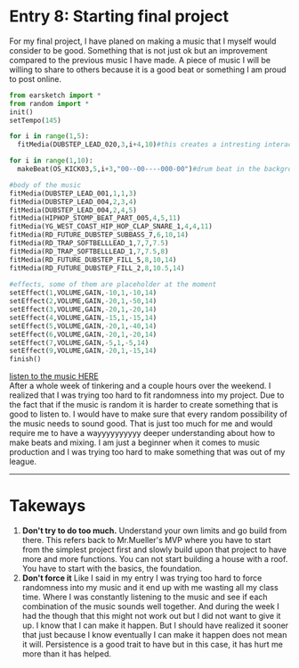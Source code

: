 # Entry 8: Starting final project
For my final project, I have planed on making a music that I myself would consider to be good. Something that is not just ok but an improvement compared to the previous music I have made. A piece of music I will be willing to share to others because it is a good beat or something I am proud to post online.  

```python
from earsketch import *
from random import *
init()
setTempo(145)

for i in range(1,5):
  fitMedia(DUBSTEP_LEAD_020,3,i+4,10)#this creates a intresting interaction where the music overlap itself. Making a new sound.

for i in range(1,10): 
  makeBeat(OS_KICK03,5,i+3,"00--00----000-00")#drum beat in the background needs to be loop for efficiency

#body of the music
fitMedia(DUBSTEP_LEAD_001,1,1,3)
fitMedia(DUBSTEP_LEAD_004,2,3,4)
fitMedia(DUBSTEP_LEAD_004,2,4,5)
fitMedia(HIPHOP_STOMP_BEAT_PART_005,4,5,11)
fitMedia(YG_WEST_COAST_HIP_HOP_CLAP_SNARE_1,4,4,11)
fitMedia(RD_FUTURE_DUBSTEP_SUBBASS_7,6,10,14)
fitMedia(RD_TRAP_SOFTBELLLEAD_1,7,7,7.5)
fitMedia(RD_TRAP_SOFTBELLLEAD_1,7,7.5,8)
fitMedia(RD_FUTURE_DUBSTEP_FILL_5,8,10,14)
fitMedia(RD_FUTURE_DUBSTEP_FILL_2,8,10.5,14)
  
#effects, some of them are placeholder at the moment
setEffect(1,VOLUME,GAIN,-10,1,-10,14)
setEffect(2,VOLUME,GAIN,-20,1,-50,14)
setEffect(3,VOLUME,GAIN,-20,1,-20,14)
setEffect(4,VOLUME,GAIN,-15,1,-15,14)
setEffect(5,VOLUME,GAIN,-20,1,-40,14)
setEffect(6,VOLUME,GAIN,-20,1,-20,14)
setEffect(7,VOLUME,GAIN,-5,1,-5,14)
setEffect(9,VOLUME,GAIN,-20,1,-15,14)
finish()
```
[listen to the music HERE](https://clyp.it/vuesrojt)<br>
After a whole week of tinkering and a couple hours over the weekend. I realized that I was trying too hard to fit randomness into my project. Due to the fact that if the music is random it is harder to create something that is good to listen to. I would have to make sure that every random possibility of the music needs to sound good. That is just too much for me and would require me to have a wayyyyyyyyyy deeper understanding about how to make beats and mixing. I am just a beginner when it comes to music production and I was trying too hard to make something that was out of my league.

---
# Takeways
1. **Don't try to do too much.** Understand your own limits and go build from there. This refers back to Mr.Mueller's MVP where you have to start from the simplest project first and slowly build upon that project to have more and more functions. You can not start building a house with a roof. You have to start with the basics, the foundation.
2. **Don't force it** Like I said in my entry I was trying too hard to force randomness into my music and it end up with me wasting all my class time. Where I was constantly listening to the music and see if each combination of the music sounds well together. And during the week I had the though that this might not work out but I did not want to give it up. I know that I can make it happen. But I should have realized it sooner that just because I know eventually I can make it happen does not mean it will. Persistence is a good trait to have but in this case, it has hurt me more than it has helped.